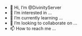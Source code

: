 - 👋 Hi, I’m @DivinityServer
- 👀 I’m interested in ...
- 🌱 I’m currently learning ...
- 💞️ I’m looking to collaborate on ...
- 📫 How to reach me ...

<!---
DivinityServer/DivinityServer is a ✨ special ✨ repository because its `README.md` (this file) appears on your GitHub profile.
You can click the Preview link to take a look at your changes.
--->
